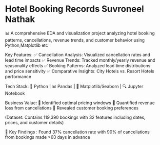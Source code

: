 # Hotel Booking Records Suvroneel Nathak
 
📊 A comprehensive EDA and visualization project analyzing hotel booking patterns, cancellations, revenue trends, and customer behavior using Python,Matplotlib etc

Key Features:
✅ Cancellation Analysis: Visualized cancellation rates and lead time impacts
✅ Revenue Trends: Tracked monthly/yearly revenue and seasonality effects
✅ Booking Patterns: Analyzed lead time distributions and price sensitivity
✅ Comparative Insights: City Hotels vs. Resort Hotels performance

Tech Stack:
🐍 Python | 📊 Pandas | 🎨 Matplotlib/Seaborn | 🔍 Jupyter Notebook

Business Value:
🔹 Identified optimal pricing windows
🔹 Quantified revenue loss from cancellations
🔹 Revealed customer booking preferences

(Dataset: Contains 119,390 bookings with 32 features including dates, prices, and customer details)

📌 Key Findings : Found 37% cancellation rate with 90% of cancellations from bookings made >60 days in advance
